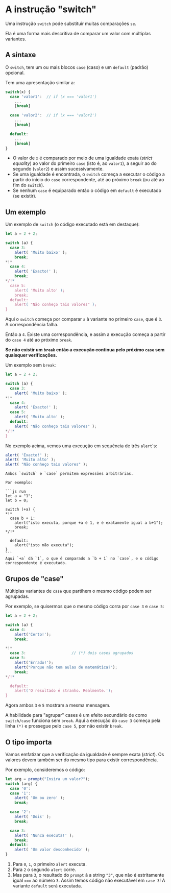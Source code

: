 # A instrução "switch"

Uma instrução `switch` pode substituir muitas comparações `se`.

Ela é uma forma mais descritiva de comparar um valor com múltiplas variantes.

## A sintaxe

O `switch`, tem um ou mais blocos `case` (caso) e um `default` (padrão) opcional.

Tem uma apresentação similar a:

```js no-beautify
switch(x) {
  case 'valor1':  // if (x === 'valor1')
    ...
    [break]

  case 'valor2':  // if (x === 'valor2')
    ...
    [break]

  default:
    ...
    [break]
}
```

- O valor de `x` é comparado por meio de uma igualdade exata (*strict equality*) ao valor do primeiro `case` (isto é, ao `valor1`), a seguir ao do segundo (`valor2`) e assim sucessivamente.
- Se uma igualdade é encontrada, o `switch` começa a executar o código a partir do início do `case` correspondente, até ao próximo `break` (ou até ao fim do `switch`).
- Se nenhum `case` é equiparado então o código em `default` é executado (se existir).

## Um exemplo

Um exemplo de `switch` (o código executado está em destaque):

```js run
let a = 2 + 2;

switch (a) {
  case 3:
    alert( 'Muito baixo' );
    break;
*!*
  case 4:
    alert( 'Exacto!' );
    break;
*/!*
  case 5:
    alert( 'Muito alto' );
    break;
  default:
    alert( "Não conheço tais valores" );
}
```

Aqui o `switch` começa por comparar `a` à variante no primeiro `case`, que é `3`. A correspondência falha.

Então a `4`. Existe uma correspondência, e assim a execução começa a partir do `case 4` até ao próximo `break`.

**Se não existir um `break` então a execução continua pelo próximo `case` sem quaisquer verificações.**

Um exemplo sem `break`:

```js run
let a = 2 + 2;

switch (a) {
  case 3:
    alert( 'Muito baixo' );
*!*
  case 4:
    alert( 'Exacto!' );
  case 5:
    alert( 'Muito alto' );
  default:
    alert( "Não conheço tais valores" );
*/!*
}
```

No exemplo acima, vemos uma execução em sequência de três `alert`'s:

```js
alert( 'Exacto!' );
alert( 'Muito alto' );
alert( "Não conheço tais valores" );
```

````smart header="Any expression can be a switch/case argument"
Ambos `switch` e `case` permitem expressões arbitrárias.

Por exemplo:

```js run
let a = "1";
let b = 0;

switch (+a) {
*!*
  case b + 1:
    alert("isto executa, porque +a é 1, e é exatamente igual a b+1");
    break;
*/!*

  default:
    alert("isto não executa");
}
```
Aqui `+a` dá `1`, o que é comparado a `b + 1` no `case`, e o código correspondente é executado.
````

## Grupos de "case"

Múltiplas variantes de `case` que partihem o mesmo código podem ser agrupadas.

Por exemplo, se quisermos que o mesmo código corra por `case 3` e `case 5`:

```js run no-beautify
let a = 2 + 2;

switch (a) {
  case 4:
    alert('Certo!');
    break;

*!*
  case 3:                    // (*) dois cases agrupados
  case 5:
    alert('Errado!');
    alert("Porque não tem aulas de matemática?");
    break;
*/!*

  default:
    alert('O resultado é stranho. Realmente.');
}
```

Agora ambos `3` e `5` mostram a mesma mensagem.

A habilidade para "agrupar" cases é um efeito secundário de como `switch/case` funciona sem `break`. Aqui a execução do `case 3` começa pela linha `(*)` e prossegue pelo `case 5`, por não existir `break`.

## O tipo importa

Vamos emfatizar que a verificação da igualdade é sempre exata (*strict*). Os valores devem também ser do mesmo tipo para existir correspondência.

Por exemplo, consideremos o código:

```js run
let arg = prompt("Insira um valor?");
switch (arg) {
  case '0':
  case '1':
    alert( 'Um ou zero' );
    break;

  case '2':
    alert( 'Dois' );
    break;

  case 3:
    alert( 'Nunca executa!' );
    break;
  default:
    alert( 'Um valor desconhecido' );
}
```

1. Para `0`, `1`, o primeiro `alert` executa.
2. Para `2` o segundo `alert` corre.
3. Mas para `3`, o resultado do `prompt` á a string `"3"`, que não é estritamente igual `===` ao número `3`. Assim temos código não
executável em `case 3`! A variante `default` será executada.
